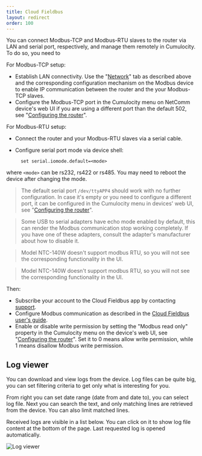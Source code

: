 ```yaml
---
title: Cloud Fieldbus
layout: redirect
order: 100
---
```


You can connect Modbus-TCP and Modbus-RTU slaves to the router via LAN and serial port, respectively, and manage them remotely in Cumulocity. To do so, you need to

For Modbus-TCP setup:

* Establish LAN connectivity. Use the "[Network](#network)" tab as described above and the corresponding configuration mechanism on the Modbus device to enable IP communication between the router and the your Modbus-TCP slaves.
* Configure the Modbus-TCP port in the Cumulocity menu on NetComm device's web UI if you are using a different port than the default 502, see "[Configuring the router](#configure)".

For Modbus-RTU setup:

* Connect the router and your Modbus-RTU slaves via a serial cable.
* Configure serial port mode via device shell:

        set serial.iomode.default=<mode>

where `<mode>` can be rs232, rs422 or rs485. You may need to reboot the device after changing the mode.

> The default serial port `/dev/ttyAPP4` should work with no further configuration. In case it's empty or you need to configure a different port, it can be configured in the Cumulocity menu in devices' web UI, see "[Configuring the router](#configure)".

> Some USB to serial adapters have echo mode enabled by default, this can render the Modbus communication stop working completely. If you have one of these adapters, consult the adapter's manufacturer about how to disable it.

> Model NTC-140W doesn't support modbus RTU, so you will not see the corresponding functionality in the UI.

> Model NTC-140W doesn't support modbus RTU, so you will not see the corresponding functionality in the UI.

Then:

* Subscribe your account to the Cloud Fieldbus app by contacting [support](https://support.cumulocity.com).
* Configure Modbus communication as described in the [Cloud Fieldbus user's guide](/guides/users-guide/cloud-fieldbus).
* Enable or disable write permission by setting the "Modbus read only" property in the Cumulocity menu on the device's web UI, see "[Configuring the router](#configure)". Set it to 0 means allow write permission, while 1 means disallow Modbus write permission.

## <a name="logs"></a>Log viewer

You can download and view logs from the device. Log files can be quite big, you can set filtering criteria to get only what is interesting for you.

From right you can set date range (date from and date to), you can select log file. Next you can search the text, and only matching lines are retrieved from the device. You can also limit matched lines.

Received logs are visible in a list below. You can click on it to show log file content at the bottom of the page. Last requested log is opened automatically.

![Log viewer](/guides/images/devices/netcomm/logs.png)
